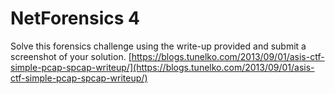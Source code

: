 # NetForensics 4

Solve this forensics challenge using the write-up provided and submit a screenshot of your solution. [https://blogs.tunelko.com/2013/09/01/asis-ctf-simple-pcap-spcap-writeup/](https://blogs.tunelko.com/2013/09/01/asis-ctf-simple-pcap-spcap-writeup/)

